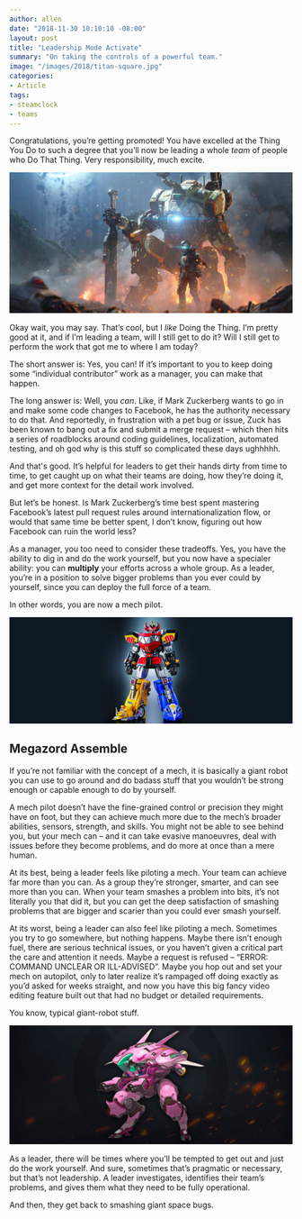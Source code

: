 ```yaml
---
author: allen
date: "2018-11-30 10:10:10 -08:00"
layout: post
title: "Leadership Mode Activate"
summary: "On taking the controls of a powerful team."
image: "/images/2018/titan-square.jpg"
categories:
- Article
tags:
- steamclock
- teams
---
```


Congratulations, you’re getting promoted! You have excelled at the Thing You Do to such a degree that you’ll now be leading a whole _team_ of people who Do That Thing. Very responsibility, much excite.

<img src="/images/2018/titan.jpg">

Okay wait, you may say. That’s cool, but I _like_ Doing the Thing. I’m pretty good at it, and if I’m leading a team, will I still get to do it? Will I still get to perform the work that got me to where I am today?

The short answer is: Yes, you can! If it’s important to you to keep doing some “individual contributor” work as a manager, you can make that happen.

The long answer is: Well, you _can_. Like, if Mark Zuckerberg wants to go in and make some code changes to Facebook, he has the authority necessary to do that. And reportedly, in frustration with a pet bug or issue, Zuck has been known to bang out a fix and submit a merge request – which then hits a series of roadblocks around coding guidelines, localization, automated testing, and oh god why is this stuff so complicated these days ughhhhh.

And that's good. It’s helpful for leaders to get their hands dirty from time to time, to get caught up on what their teams are doing, how they’re doing it, and get more context for the detail work involved.

But let’s be honest. Is Mark Zuckerberg’s time best spent mastering Facebook’s latest pull request rules around internationalization flow, or would that same time be better spent, I don’t know, figuring out how Facebook can ruin the world less?

As a manager, you too need to consider these tradeoffs. Yes, you have the ability to dig in and do the work yourself, but you now have a specialer ability: you can **multiply** your efforts across a whole group. As a leader, you’re in a position to solve bigger problems than you ever could by yourself, since you can deploy the full force of a team.

In other words, you are now a mech pilot.

<img src="/images/2018/mega-assembled.jpg">

## Megazord Assemble
If you’re not familiar with the concept of a mech, it is basically a giant robot you can use to go around and do badass stuff that you wouldn’t be strong enough or capable enough to do by yourself.

A mech pilot doesn’t have the fine-grained control or precision they might have on foot, but they can achieve much more due to the mech’s broader abilities, sensors, strength, and skills. You might not be able to see behind you, but your mech can – and it can take evasive manoeuvres, deal with issues before they become problems, and do more at once than a mere human.

At its best, being a leader feels like piloting a mech. Your team can achieve far more than you can. As a group they’re stronger, smarter, and can see more than you can. When your team smashes a problem into bits, it’s not literally you that did it, but you can get the deep satisfaction of smashing problems that are bigger and scarier than you could ever smash yourself.

At its worst, being a leader can also feel like piloting a mech. Sometimes you try to go somewhere, but nothing happens. Maybe there isn’t enough fuel, there are serious technical issues, or you haven’t given a critical part the care and attention it needs. Maybe a request is refused – “ERROR: COMMAND UNCLEAR OR ILL-ADVISED”. Maybe you hop out and set your mech on autopilot, only to later realize it’s rampaged off doing exactly as you’d asked for weeks straight, and now you have this big fancy video editing feature built out that had no budget or detailed requirements.

You know, typical giant-robot stuff.

<img src="/images/2018/dva.jpg">

As a leader, there will be times where you’ll be tempted to get out and just do the work yourself. And sure, sometimes that’s pragmatic or necessary, but that’s not leadership. A leader investigates, identifies their team’s problems, and gives them what they need to be fully operational.

And then, they get back to smashing giant space bugs.


